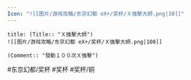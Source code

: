 ```yaml
---
Icon: "![[图片/游戏攻略/东京幻都 eX+/奖杯/Ｘ強擊大師.png|30]]"
---
```

```ad-common-bronze-trophy
title: (Title:: "Ｘ強擊大師")
![[图片/游戏攻略/东京幻都 eX+/奖杯/Ｘ強擊大師.png|100]]

(Comment:: "發動１００次Ｘ強擊")
```

#东京幻都/奖杯 #奖杯 #奖杯/铜
